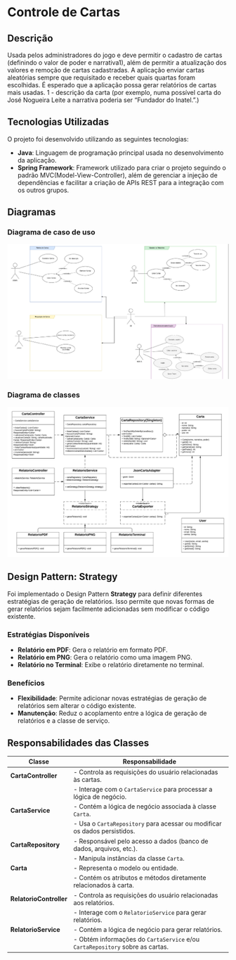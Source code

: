 # Controle de Cartas

## Descrição
Usada pelos administradores do jogo e deve permitir o cadastro de cartas (definindo o valor de poder e narrativa1), além de permitir a atualização dos valores e remoção de cartas cadastradas. A aplicação enviar cartas aleatórias sempre que requisitado e receber quais quartas foram escolhidas. É esperado que a aplicação possa gerar relatórios de cartas mais usadas.
1 - descrição da carta (por exemplo, numa possível carta do José Nogueira Leite a narrativa poderia ser “Fundador do Inatel.”.)

## Tecnologias Utilizadas

O projeto foi desenvolvido utilizando as seguintes tecnologias:
- **Java**: Linguagem de programação principal usada no desenvolvimento da aplicação.
- **Spring Framework**: Framework utilizado para criar o projeto seguindo o padrão MVC(Model-View-Controller), além de gerenciar a injeção de dependências e facilitar a criação de APIs REST para a integração com os outros grupos.

## Diagramas
### Diagrama de caso de uso
![Diagrama de caso de uso](diagramas/CasoDeUsoUML.png)

### Diagrama de classes
![Diagrama UML com Strategy](diagramas/ClasseUML-atualizado.jpeg)

## Design Pattern: Strategy

Foi implementado o Design Pattern **Strategy** para definir diferentes estratégias de geração de relatórios. Isso permite que novas formas de gerar relatórios sejam facilmente adicionadas sem modificar o código existente.

### Estratégias Disponíveis
- **Relatório em PDF**: Gera o relatório em formato PDF.
- **Relatório em PNG**: Gera o relatório como uma imagem PNG.
- **Relatório no Terminal**: Exibe o relatório diretamente no terminal.
### Benefícios
- **Flexibilidade**: Permite adicionar novas estratégias de geração de relatórios sem alterar o código existente.
- **Manutenção**: Reduz o acoplamento entre a lógica de geração de relatórios e a classe de serviço.


## Responsabilidades das Classes

| Classe                  | Responsabilidade                                                                 |
|-------------------------|----------------------------------------------------------------------------------|
| **CartaController**     | - Controla as requisições do usuário relacionadas às cartas.                     |
|                         | - Interage com o `CartaService` para processar a lógica de negócio.              |
| **CartaService**        | - Contém a lógica de negócio associada à classe `Carta`.                         |
|                         | - Usa o `CartaRepository` para acessar ou modificar os dados persistidos.        |
| **CartaRepository**     | - Responsável pelo acesso a dados (banco de dados, arquivos, etc.).              |
|                         | - Manipula instâncias da classe `Carta`.                                         |
| **Carta**               | - Representa o modelo ou entidade.                                               |
|                         | - Contém os atributos e métodos diretamente relacionados à carta.                |
| **RelatorioController** | - Controla as requisições do usuário relacionadas aos relatórios.                |
|                         | - Interage com o `RelatorioService` para gerar relatórios.                       |
| **RelatorioService**    | - Contém a lógica de negócio para gerar relatórios.                              |
|                         | - Obtém informações do `CartaService` e/ou `CartaRepository` sobre as cartas.    |
